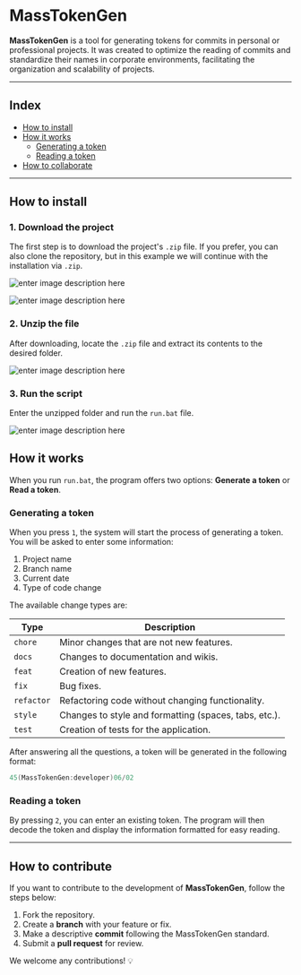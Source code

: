 # **MassTokenGen**

**MassTokenGen** is a tool for generating tokens for commits in personal or professional projects. It was created to optimize the reading of commits and standardize their names in corporate environments, facilitating the organization and scalability of projects.

----------

## **Index**

- [How to install](#how-to-install)
- [How it works](#how-it-works)
  - [Generating a token](#generating-a-token)
  - [Reading a token](#reading-a-token)
- [How to collaborate](#how-to-collaborate)

----------

## **How ​​to install**

### **1. Download the project**

The first step is to download the project's `.zip` file. If you prefer, you can also clone the repository, but in this example we will continue with the installation via `.zip`.

![enter image description here](https://media.discordapp.net/attachments/1320878140414758993/1337830720952864918/image.png?ex=67a8df73&is=67a78df3&hm=af6368b57f9c8c220353a43617659581b2a837b9af275bc3af4dac14e8479298&=&format=webp&quality=lossless)

![enter image description here](https://media.discordapp.net/attachments/1320878140414758993/1337830985206861946/image.png?ex=67a8dfb2&is=67a78e32&hm=0237f6537980aa37d110d96d93381cca58f956aa76d743a668506d8ceadfde23&=&format=webp&quality=lossless)

### **2. Unzip the file**

After downloading, locate the `.zip` file and extract its contents to the desired folder.


![enter image description here](https://media.discordapp.net/attachments/1320878140414758993/1337831255957307524/image.png?ex=67a8dff3&is=67a78e73&hm=7f9b99e9d69ba29a5c14bc330f47d3bb89e0fcb4393b67fe2f91c2fcce53cf36&=&format=webp&quality=lossless)



### **3. Run the script**

Enter the unzipped folder and run the `run.bat` file.

![enter image description here](https://media.discordapp.net/attachments/1320878140414758993/1337831516931231775/image.png?ex=67a8e031&is=67a78eb1&hm=4d6adcbd37459277b4a5d24570d9011bcb74df8ac1db408c5d0f03a350146d53&=&format=webp&quality=lossless)



## **How ​​it works**

When you run `run.bat`, the program offers two options: **Generate a token** or **Read a token**.

### **Generating a token**

When you press `1`, the system will start the process of generating a token. You will be asked to enter some information:

1. Project name
2. Branch name
3. Current date
4. Type of code change

The available change types are:

| Type | Description |
|----------|--------------------------------------------------------------|
| `chore` | Minor changes that are not new features. |
| `docs` | Changes to documentation and wikis. |
| `feat` | Creation of new features. |
| `fix` | Bug fixes. |
| `refactor`| Refactoring code without changing functionality. |
| `style` | Changes to style and formatting (spaces, tabs, etc.).|
| `test` | Creation of tests for the application. |

After answering all the questions, a token will be generated in the following format:

```java
45(MassTokenGen:developer)06/02

```

### **Reading a token**

By pressing `2`, you can enter an existing token. The program will then decode the token and display the information formatted for easy reading.

----------

## **How ​​to contribute**

If you want to contribute to the development of **MassTokenGen**, follow the steps below:

1. Fork the repository.
2. Create a **branch** with your feature or fix.
3. Make a descriptive **commit** following the MassTokenGen standard.
4. Submit a **pull request** for review.

We welcome any contributions! 💡

